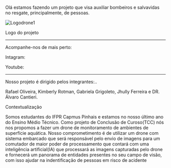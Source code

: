 Olá estamos fazendo um projeto que visa auxiliar bombeiros e salvavidas no resgate, principalmente, de pessoas.

![Logodrone1](https://github.com/Rafael-121/Rafael-121/assets/137511020/278fef4f-513b-411a-80e9-220dd7ab262f)

Logo do projeto

------------------------------------------------------------------------------------------------------------------------

Acompanhe-nos de mais perto:

Intagram:

Youtube:

------------------------------------------------------------------------------------------------------------------------

Nosso projeto é dirigido pelos integrantes:..

Rafael Oliveira, Kimberly Rotman, Gabriela Grigoleto, Jhully Ferreira 
e DR. Álvaro Cantieri.


Contextualização

   Somos estudantes do IFPR Capmus Pinhais e estamos no nosso último ano do Ensino Médio Técnico. Como projeto de Conclusão de Curoso(TCC) nós nos propomos a fazer um drone de monitoramento de ambientes de superfície aquática. Nosso comprometimento é de utilizar um drone com sistema embarcado que será responsável pelo envio de imagens para um comutador de maior poder de processamento que contará com uma inteligência artificial(IA) que processará as imagens capturadas pelo drone e fornecerá um panorama de entidades presentes no seu campo de visão, com isso ajudar na indentificação de pessoas em risco de acidente  
<!---
Rafael-121/Rafael-121 is a ✨ special ✨ repository because its `README.md` (this file) appears on your GitHub profile.
You can click the Preview link to take a look at your changes.
--->
